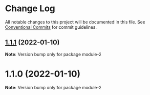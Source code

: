 # Change Log

All notable changes to this project will be documented in this file.
See [Conventional Commits](https://conventionalcommits.org) for commit guidelines.

## [1.1.1](https://github.com/weizheng1992/lerna-test/compare/module-2@1.1.0...module-2@1.1.1) (2022-01-10)

**Note:** Version bump only for package module-2





# 1.1.0 (2022-01-10)

**Note:** Version bump only for package module-2
